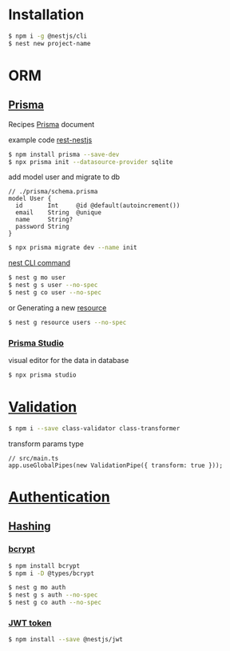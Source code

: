 # Installation

```bash
$ npm i -g @nestjs/cli
$ nest new project-name
```

# ORM

## [Prisma](https://www.prisma.io/docs/getting-started/quickstart)

Recipes [Prisma](https://docs.nestjs.com/recipes/prisma#use-prisma-client-in-your-nestjs-services) document

example code [rest-nestjs](https://github.com/prisma/prisma-examples/tree/latest/typescript/rest-nestjs)

```bash
$ npm install prisma --save-dev
$ npx prisma init --datasource-provider sqlite
```

add model user and migrate to db

```
// ./prisma/schema.prisma
model User {
  id       Int     @id @default(autoincrement())
  email    String  @unique
  name     String?
  password String
}
```

```bash
$ npx prisma migrate dev --name init
```

[nest CLI command](https://docs.nestjs.com/cli/usages#nest-generate)

```bash
$ nest g mo user
$ nest g s user --no-spec
$ nest g co user --no-spec
```

or Generating a new [resource](https://docs.nestjs.com/recipes/crud-generator#generating-a-new-resource)

```bash
$ nest g resource users --no-spec
```

### [Prisma Studio](https://www.prisma.io/docs/orm/tools/prisma-studio)

visual editor for the data in database

```bash
$ npx prisma studio
```

# [Validation](https://docs.nestjs.com/techniques/validation)

```bash
$ npm i --save class-validator class-transformer
```

transform params type

```
// src/main.ts
app.useGlobalPipes(new ValidationPipe({ transform: true }));
```

# [Authentication](https://docs.nestjs.com/security/authentication)

## [Hashing](https://docs.nestjs.com/security/encryption-and-hashing#hashing)

### [bcrypt](https://github.com/kelektiv/node.bcrypt.js)

```bash
$ npm install bcrypt
$ npm i -D @types/bcrypt
```

```bash
$ nest g mo auth
$ nest g s auth --no-spec
$ nest g co auth --no-spec
```

### [JWT token](https://docs.nestjs.com/security/authentication#jwt-token)

```bash
$ npm install --save @nestjs/jwt
```
